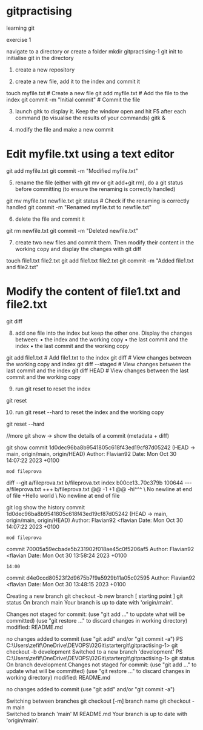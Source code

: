 # gitpractising
learning git

exercise 1

navigate to a directory or create a folder mkdir gitpractising-1
git init  to initialise git in the directory
1. create a new repository

2. create a new file, add it to the index and commit it

touch myfile.txt  # Create a new file
git add myfile.txt  # Add the file to the index
git commit -m "Initial commit"  # Commit the file

3. launch gitk to display it. Keep the window open and hit F5 after each
command (to visualise the results of your commands)
gitk &

4. modify the file and make a new commit

# Edit myfile.txt using a text editor
git add myfile.txt
git commit -m "Modified myfile.txt"

5. rename the file (either with git mv or git add+git rm), do a git status
before committing (to ensure the renaming is correctly handled)

git mv myfile.txt newfile.txt
git status  # Check if the renaming is correctly handled
git commit -m "Renamed myfile.txt to newfile.txt"

6. delete the file and commit it

git rm newfile.txt
git commit -m "Deleted newfile.txt"

7. create two new files and commit them. Then modify their content in the
working copy and display the changes with git diff

touch file1.txt file2.txt
git add file1.txt file2.txt
git commit -m "Added file1.txt and file2.txt"
# Modify the content of file1.txt and file2.txt
git diff

8. add one file into the index but keep the other one. Display the changes
between:
• the index and the working copy
• the last commit and the index
• the last commit and the working copy

git add file1.txt  # Add file1.txt to the index
git diff  # View changes between the working copy and index
git diff --staged  # View changes between the last commit and the index
git diff HEAD  # View changes between the last commit and the working copy

9. run git reset to reset the index

git reset

10. run git reset --hard to reset the index and the working copy

git reset --hard


//more git 
show → show the details of a commit (metadata + diff)

git show 
commit 1d0dec96ba8b9541805c618f43ed19cf87d05242 (HEAD -> main, origin/main, origin/HEAD)
Author: Flavian92 <flavian>
Date:   Mon Oct 30 14:07:22 2023 +0100

    mod fileprova

diff --git a/fileprova.txt b/fileprova.txt
index b00ce13..70c379b 100644
--- a/fileprova.txt
+++ b/fileprova.txt
@@ -1 +1 @@
-hi^^^
\ No newline at end of file
+Hello world
\ No newline at end of file


 git log  show the history
commit 1d0dec96ba8b9541805c618f43ed19cf87d05242 (HEAD -> main, origin/main, origin/HEAD)
Author: Flavian92 <flavian
Date:   Mon Oct 30 14:07:22 2023 +0100

    mod fileprova

commit 70005a59ecbade5b231902f018ae45c0f5206af5
Author: Flavian92 <flavian
Date:   Mon Oct 30 13:58:24 2023 +0100

    14:00

commit d4e0ccd80523f2d9675b7f9a5929b11a05c02595
Author: Flavian92 <flavian
Date:   Mon Oct 30 13:48:15 2023 +0100


Creating a new branch
git checkout -b new branch [ starting point ]
 git status
On branch main
Your branch is up to date with 'origin/main'.

Changes not staged for commit:
  (use "git add <file>..." to update what will be committed)
  (use "git restore <file>..." to discard changes in working directory)
        modified:   README.md

no changes added to commit (use "git add" and/or "git commit -a")
PS C:\Users\zefif\OneDrive\DEVOPS\02Git\startergit\gitpractising-1> git checkout -b development
Switched to a new branch 'development'
PS C:\Users\zefif\OneDrive\DEVOPS\02Git\startergit\gitpractising-1> git status
On branch development
Changes not staged for commit:
  (use "git add <file>..." to update what will be committed)
  (use "git restore <file>..." to discard changes in working directory)
        modified:   README.md

no changes added to commit (use "git add" and/or "git commit -a")


Switching between branches
git checkout [-m] branch name
 git checkout -m main  
Switched to branch 'main'
M       README.md
Your branch is up to date with 'origin/main'.